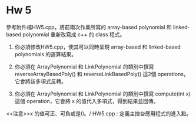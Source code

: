 # Hw 5

參考附件檔HW5.cpp，將前兩次作業所寫的 array-based polynomial 和 linked-based polynomial 
重新改寫成 c++ 的 class 程式。

1. 你必須修改HW5.cpp，使其可以同時呈現 array-based 和 linked-based polynomials 的運算結果。
   
2. 你必須在 ArrayPolynomial 和 LinkPolynomial 的類別中撰寫 reverseArrayBasedPoly() 和 reverseLinkBasedPoly() 這2個 operations，它會將該多項式反轉。

3. 你必須在 ArrayPolynomial 和 LinkPolynomial 的類別中撰寫 compute(int x) 這個 operation，它會將 x 的值代入多項式，得到結果並回傳。

<<注意>>x 的值可正、可負或是0。/ HW5.cpp : 定義主控台應用程式的進入點。
